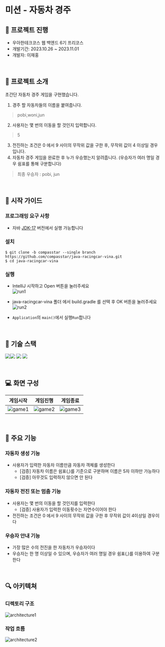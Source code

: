 # 미션 - 자동차 경주



## :book: 프로젝트 진행
- 우아한테크코스 웹 백엔드 6기 프리코스<br>
- 개발기간: 2023.10.26 ~ 2023.11.01<br>
- 개발자: 이재홍

<br>

## :snail: 프로젝트 소개
초간단 자동차 경주 게임을 구현했습니다.

1. 경주 할 자동차들의 이름을 붙여줍니다.
> pobi,woni,jun
2. 사용자는 몇 번의 이동을 할 것인지 입력합니다.
> 5
3. 전진하는 조건은 0 에서 9 사이의 무작위 값을 구한 후, 무작위 값이 4 이상일 경우입니다.
4. 자동차 경주 게임을 완료한 후 누가 우승했는지 알려줍니다. (우승자가 여러 명일 경우 쉼표를 통해 구분합니다)
> 최종 우승자 : pobi, jun


<br>

## :rocket: 시작 가이드
### 프로그래밍 요구 사항
- 자바 [JDK-17](https://www.oracle.com/java/technologies/downloads/#java17) 버전에서 실행 가능합니다 

### 설치
```
$ git clone -b compasstar --single branch https://github.com/compasstar/java-racingcar-vina.git
$ cd java-racingcar-vina
```

### 실행
- IntelliJ 시작하고 Open 버튼을 눌러주세요<br>
![run1](./img/run1.png)

- java-racingcar-vina 폴더 에서 build.gradle 를 선택 후 OK 버튼을 눌러주세요<br>
![run2](./img/run2.png)

- `Application`의 `main()`에서 실행`Run`합니다
<br>



## :school: 기술 스택
<img src="https://img.shields.io/badge/IntelliJ-000000?style=for-the-badge&logo=intellij-idea&logoColor=white"><img src="https://img.shields.io/badge/git-F05032?style=for-the-badge&logo=git&logoColor=white">
<img src="https://img.shields.io/badge/github-181717?style=for-the-badge&logo=github&logoColor=white">
<img src="https://img.shields.io/badge/java-007396?style=for-the-badge&logo=java&logoColor=white"> 

<br>

## :computer: 화면 구성



| 게임시작                      | 게임진행                      | 게임종료                      |
|---------------------------|---------------------------|---------------------------|
| ![game1](./img/game1.png) | ![game2](./img/game2.png) | ![game3](./img/game3.png) |


<br>

## :dart: 주요 기능

### 자동차 생성 기능
- 사용자가 입력한 자동차 이름만큼 자동차 객체를 생성한다
  - [검증] 자동차 이름은 쉼표(,)를 기준으로 구분하며 이름은 5자 이하만 가능하다
  - [검증] 아무것도 입력하지 않으면 안 된다

### 자동차 전진 또는 멈춤 기능
- 사용자는 몇 번의 이동을 할 것인지를 입력한다
  - [검증] 사용자가 입력한 이동횟수는 자연수이어야 한다
- 전진하는 조건은 0 에서 9 사이의 무작위 값을 구한 후 무작위 값이 4이상일 경우이다

### 우승자 안내 기능
- 가장 많은 수의 전진을 한 자동차가 우승자이다
- 우승자는 한 명 이상일 수 있으며, 우승자가 여러 명일 경우 쉼표(,)를 이용하여 구분한다

<br>

## :mag: 아키텍쳐
### 디렉토리 구조
![architecture1](./img/architecture1.png)


### 작업 흐름
![architecture2](./img/architecture2.png)